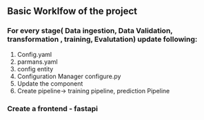 ## Basic Worklfow of the project 

### For every stage( Data ingestion, Data Validation, transformation , training, Evalutation) update following:

1. Config.yaml
2. parmans.yaml
3. config entity 
4. Configuration Manager configure.py
5. Update the component 
6. Create pipeline-> training pipeline, prediction Pipeline

### Create a frontend - fastapi 


 